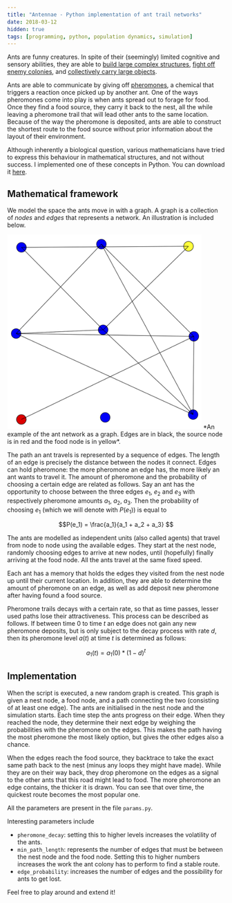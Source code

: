 ```yaml
---
title: "Antennae - Python implementation of ant trail networks"
date: 2018-03-12
hidden: true
tags: [programming, python, population dynamics, simulation]
---
```

Ants are funny creatures. In spite of their (seemingly) limited cognitive and sensory abilities, they are able to [build large complex structures](http://www.bbc.co.uk/nature/14993585), [fight off enemy colonies](https://www.youtube.com/watch?v=z_eOTYQmYrE), and [collectively carry large objects](https://www.youtube.com/watch?v=-KTqx_KMti8).

Ants are able to communicate by giving off [pheromones](https://en.wikipedia.org/wiki/Pheromone), a chemical that triggers a reaction once picked up by another ant. One of the ways pheromones come into play is when ants spread out to forage for food. Once they find a food source, they carry it back to the nest, all the while leaving a pheromone trail that will lead other ants to the same location. Because of the way the pheromone is deposited, ants are able to construct the shortest route to the food source without prior information about the layout of their environment.

Although inherently a biological question, various mathematicians have tried to express this behaviour in mathematical structures, and not without success. I implemented one of these concepts in Python. You can download it [here](https://github.com/0mar/antennae).

<!--more-->

## Mathematical framework
We model the space the ants move in with a graph. A graph is a collection of *nodes* and *edges* that represents a network. An illustration is included below.

<img src="/assets/antennae-files/graph.png" alt="funnels.png" style="width: 450px;"/>
*An example of the ant network as a graph. Edges are in black, the source node is in red and the food node is in yellow*.

The path an ant travels is represented by a sequence of edges. The length of an edge is precisely the distance between the nodes it connect. Edges can hold pheromone: the more pheromone an edge has, the more likely an ant wants to travel it. The amount of pheromone and the probability of choosing a certain edge are related as follows. Say an ant has the opportunity to choose between the three edges $e_1$, $e_2$ and $e_3$ with respectively pheromone amounts $a_1$, $a_2$, $a_3$. Then the probability of choosing $e_1$ (which we will denote with $P(e_1)$) is equal to

$$P(e_1) = \frac{a_1}{a_1 + a_2 + a_3} $$

The ants are modelled as independent units (also called agents) that travel from node to node using the available edges. They start at the nest node, randomly choosing edges to arrive at new nodes, until (hopefully) finally arriving at the food node.
All the ants travel at the same fixed speed.

Each ant has a memory that holds the edges they visited from the nest node up until their current location. In addition, they are able to determine the amount of pheromone on an edge, as well as add deposit new pheromone after having found a food source.

Pheromone trails decays with a certain rate, so that as time passes, lesser used paths lose their attractiveness. This process can be described as follows. If between time 0 to time $t$ an edge does not gain any new pheromone deposits, but is only subject to the decay process with rate $d$, then its pheromone level $a(t)$ at time $t$ is determined as follows:

$$ a_1(t) = a_1(0) * (1-d)^t $$

## Implementation

When the script is executed, a new random graph is created.
This graph is given a nest node, a food node, and a path connecting the two (consisting of at least one edge). The ants are initialised in the nest node and the simulation starts. Each time step the ants progress on their edge. When they reached the node, they determine their next edge by weighing the probabilities with the pheromone on the edges. This makes the path having the most pheromone the most likely option, but gives the other edges also a chance.

When the edges reach the food source, they backtrace to take the exact same path back to the nest (minus any loops they might have made). While they are on their way back, they drop pheromone on the edges as a signal to the other ants that this road might lead to food.
The more pheromone an edge contains, the thicker it is drawn.
You can see that over time, the quickest route becomes the most popular one.

All the parameters are present in the file `params.py`.

Interesting parameters include
* `pheromone_decay`: setting this to higher levels increases the volatility of the ants.
* `min_path_length`: represents the number of edges that must be between the nest node and the food node. Setting this to higher numbers increases the work the ant colony has to perform to find a stable route.
* `edge_probability`: increases the number of edges and the possibility for ants to get lost.

Feel free to play around and extend it!
